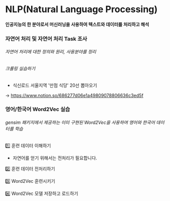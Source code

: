 # NLP(Natural Language Processing)
#### 인공지능의 한 분야로서 머신러닝을 사용하여 텍스트와 데이터를 처리하고 해석

### 자연어 처리 및 자연어 처리 Task 조사
###### 자연어 처리에 대한 정의와 원리, 사용분야를 정리

###### 크롤링 실습하기

- 식신로드 서울지역 '만점 식당' 20선 뽑아오기

-> https://www.notion.so/686277d06e1a49809078806636c3ed5f

### 영어/한국어 Word2Vec 실습
###### gensim 패키지에서 제공하는 이미 구현된 Word2Vec을 사용하여 영어와 한국어 데이터를 학습

1️⃣ 훈련 데이터 이해하기
- 자연어를 얻기 위해서는 전처리가 필요합니다.

2️⃣ 훈련 데이터 전처리하기

3️⃣ Word2Vec 훈련시키기

4️⃣ Word2Vec 모델 저장하고 로드하기
